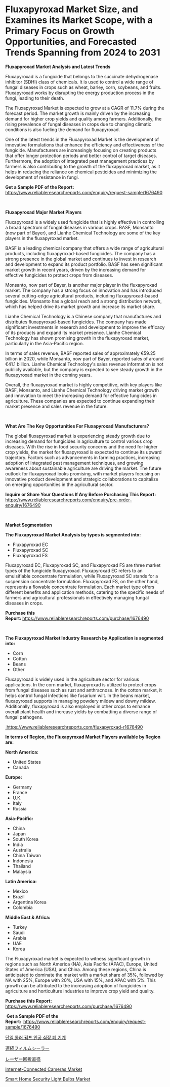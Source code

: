 <p><h1>Fluxapyroxad Market Size, and Examines its Market Scope, with a Primary Focus on Growth Opportunities, and Forecasted Trends Spanning from 2024 to 2031</h1></p><p><strong>Fluxapyroxad Market Analysis and Latest Trends</strong></p>
<p><p>Fluxapyroxad is a fungicide that belongs to the succinate dehydrogenase inhibitor (SDHI) class of chemicals. It is used to control a wide range of fungal diseases in crops such as wheat, barley, corn, soybeans, and fruits. Fluxapyroxad works by disrupting the energy production process in the fungi, leading to their death.</p><p>The Fluxapyroxad Market is expected to grow at a CAGR of 11.7% during the forecast period. The market growth is mainly driven by the increasing demand for higher crop yields and quality among farmers. Additionally, the rising prevalence of fungal diseases in crops due to changing climatic conditions is also fueling the demand for fluxapyroxad.</p><p>One of the latest trends in the Fluxapyroxad Market is the development of innovative formulations that enhance the efficiency and effectiveness of the fungicide. Manufacturers are increasingly focusing on creating products that offer longer protection periods and better control of target diseases. Furthermore, the adoption of integrated pest management practices by farmers is also contributing to the growth of the fluxapyroxad market, as it helps in reducing the reliance on chemical pesticides and minimizing the development of resistance in fungi.</p></p>
<p><strong>Get a Sample PDF of the Report:&nbsp;</strong> <a href="https://www.reliableresearchreports.com/enquiry/request-sample/1676490">https://www.reliableresearchreports.com/enquiry/request-sample/1676490</a></p>
<p>&nbsp;</p>
<p><strong>Fluxapyroxad Major Market Players</strong></p>
<p><p>Fluxapyroxad is a widely used fungicide that is highly effective in controlling a broad spectrum of fungal diseases in various crops. BASF, Monsanto (now part of Bayer), and Lianhe Chemical Technology are some of the key players in the fluxapyroxad market.</p><p>BASF is a leading chemical company that offers a wide range of agricultural products, including fluxapyroxad-based fungicides. The company has a strong presence in the global market and continues to invest in research and development to expand its product portfolio. BASF has seen significant market growth in recent years, driven by the increasing demand for effective fungicides to protect crops from diseases.</p><p>Monsanto, now part of Bayer, is another major player in the fluxapyroxad market. The company has a strong focus on innovation and has introduced several cutting-edge agricultural products, including fluxapyroxad-based fungicides. Monsanto has a global reach and a strong distribution network, which has helped drive its market growth and increase its market share.</p><p>Lianhe Chemical Technology is a Chinese company that manufactures and distributes fluxapyroxad-based fungicides. The company has made significant investments in research and development to improve the efficacy of its products and expand its market presence. Lianhe Chemical Technology has shown promising growth in the fluxapyroxad market, particularly in the Asia-Pacific region.</p><p>In terms of sales revenue, BASF reported sales of approximately €59.25 billion in 2020, while Monsanto, now part of Bayer, reported sales of around €41.1 billion. Lianhe Chemical Technology's sales revenue information is not publicly available, but the company is expected to see steady growth in the fluxapyroxad market in the coming years.</p><p>Overall, the fluxapyroxad market is highly competitive, with key players like BASF, Monsanto, and Lianhe Chemical Technology driving market growth and innovation to meet the increasing demand for effective fungicides in agriculture. These companies are expected to continue expanding their market presence and sales revenue in the future.</p></p>
<p>&nbsp;</p>
<p><strong>What Are The Key Opportunities For Fluxapyroxad Manufacturers?</strong></p>
<p><p>The global fluxapyroxad market is experiencing steady growth due to increasing demand for fungicides in agriculture to control various crop diseases. With the rise in food security concerns and the need for higher crop yields, the market for fluxapyroxad is expected to continue its upward trajectory. Factors such as advancements in farming practices, increasing adoption of integrated pest management techniques, and growing awareness about sustainable agriculture are driving the market. The future outlook for fluxapyroxad looks promising, with market players focusing on innovative product development and strategic collaborations to capitalize on emerging opportunities in the agricultural sector.</p></p>
<p><strong>Inquire or Share Your Questions If Any Before Purchasing This Report:</strong> <a href="https://www.reliableresearchreports.com/enquiry/pre-order-enquiry/1676490">https://www.reliableresearchreports.com/enquiry/pre-order-enquiry/1676490</a></p>
<p>&nbsp;</p>
<p><strong>Market Segmentation</strong></p>
<p><strong>The Fluxapyroxad Market Analysis by types is segmented into:</strong></p>
<p><ul><li>Fluxapyroxad EC</li><li>Fluxapyroxad SC</li><li>Fluxapyroxad FS</li></ul></p>
<p><p>Fluxapyroxad EC, Fluxapyroxad SC, and Fluxapyroxad FS are three market types of the fungicide fluxapyroxad. Fluxapyroxad EC refers to an emulsifiable concentrate formulation, while Fluxapyroxad SC stands for a suspension concentrate formulation. Fluxapyroxad FS, on the other hand, represents a flowable concentrate formulation. Each market type offers different benefits and application methods, catering to the specific needs of farmers and agricultural professionals in effectively managing fungal diseases in crops.</p></p>
<p><strong>Purchase this Report:&nbsp;</strong><a href="https://www.reliableresearchreports.com/purchase/1676490">https://www.reliableresearchreports.com/purchase/1676490</a></p>
<p>&nbsp;</p>
<p><strong>The Fluxapyroxad Market Industry Research by Application is segmented into:</strong></p>
<p><ul><li>Corn</li><li>Cotton</li><li>Beans</li><li>Other</li></ul></p>
<p><p>Fluxapyroxad is widely used in the agriculture sector for various applications. In the corn market, fluxapyroxad is utilized to protect crops from fungal diseases such as rust and anthracnose. In the cotton market, it helps control fungal infections like fusarium wilt. In the beans market, fluxapyroxad supports in managing powdery mildew and downy mildew. Additionally, fluxapyroxad is also employed in other crops to enhance overall plant health and increase yields by combatting a diverse range of fungal pathogens.</p></p>
<p><a href="https://www.reliableresearchreports.com/fluxapyroxad-r1676490">&nbsp;https://www.reliableresearchreports.com/fluxapyroxad-r1676490</a></p>
<p><strong>In terms of Region, the Fluxapyroxad Market Players available by Region are:</strong></p>
<p>
    <p> <strong> North America: </strong>
        <ul>
            <li>United States</li>
            <li>Canada</li>
        </ul>
        </p> 
    <p> <strong> Europe: </strong>
        <ul>
            <li>Germany</li>
            <li>France</li>
            <li>U.K.</li>
            <li>Italy</li>
            <li>Russia</li>
        </ul>
        </p> 
    <p> <strong> Asia-Pacific: </strong>
        <ul>
            <li>China</li>
            <li>Japan</li>
            <li>South Korea</li>
            <li>India</li>
            <li>Australia</li>
            <li>China Taiwan</li>
            <li>Indonesia</li>
            <li>Thailand</li>
            <li>Malaysia</li>
        </ul>
        </p> 
    <p> <strong> Latin America: </strong>
        <ul>
            <li>Mexico</li>
            <li>Brazil</li>
            <li>Argentina Korea</li>
            <li>Colombia</li>
        </ul>
        </p> 
    <p> <strong> Middle East & Africa: </strong>
        <ul>
            <li>Turkey</li>
            <li>Saudi</li>
            <li>Arabia</li>
            <li>UAE</li>
            <li>Korea</li>
        </ul>
    </p>
    </p>
<p><p>The Fluxapyroxad market is expected to witness significant growth in regions such as North America (NA), Asia Pacific (APAC), Europe, United States of America (USA), and China. Among these regions, China is anticipated to dominate the market with a market share of 35%, followed by NA with 25%, Europe with 20%, USA with 15%, and APAC with 5%. This growth can be attributed to the increasing adoption of fungicides in agriculture and horticulture industries to improve crop yield and quality.</p></p>
<p><strong>Purchase this Report: </strong><a href="https://www.reliableresearchreports.com/purchase/1676490">https://www.reliableresearchreports.com/purchase/1676490</a></p>
<p>&nbsp;<strong>Get a Sample PDF of the Report:&nbsp;&nbsp;</strong><a href="https://www.reliableresearchreports.com/enquiry/request-sample/1676490">https://www.reliableresearchreports.com/enquiry/request-sample/1676490</a></p>
<p><strong></strong></p>
<p><p><a href="https://github.com/AnthonyWratten/Market-Research-Report-List-1/blob/main/1013591126968.md">단일 롤러 펌프 인공 심장 폐 기계</a></p><p><a href="https://github.com/EstaSprer20231/Market-Research-Report-List-2/blob/main/6055250119870.md">連続フィルムシーラー</a></p><p><a href="https://github.com/klon646/Market-Research-Report-List-1/blob/main/7901470119871.md">レーザー回折直径</a></p><p><a href="https://github.com/WillieWoodard/Market-Research-Report-List-5/blob/main/internet-connected-cameras-market.md">Internet-Connected Cameras Market</a></p><p><a href="https://github.com/mabenkhyari11/Market-Research-Report-List-1/blob/main/smart-home-security-light-bulbs-market.md">Smart Home Security Light Bulbs Market</a></p></p>